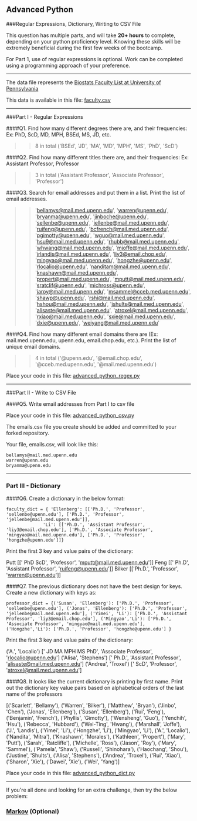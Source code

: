 ## Advanced Python    

###Regular Expressions, Dictionary, Writing to CSV File  

This question has multiple parts, and will take **20+ hours** to complete, depending on your python proficiency level.  Knowing these skills will be extremely beneficial during the first few weeks of the bootcamp.

For Part 1, use of regular expressions is optional.  Work can be completed using a programming approach of your preference. 

---

The data file represents the [Biostats Faculty List at University of Pennsylvania](http://www.med.upenn.edu/cceb/biostat/faculty.shtml)

This data is available in this file:  [faculty.csv](python/faculty.csv)

--- 

###Part I - Regular Expressions  


####Q1. Find how many different degrees there are, and their frequencies: Ex:  PhD, ScD, MD, MPH, BSEd, MS, JD, etc.

>> 8 in total ('BSEd', 'JD', 'MA', 'MD', 'MPH', 'MS', 'PhD', 'ScD')

####Q2. Find how many different titles there are, and their frequencies:  Ex:  Assistant Professor, Professor

>> 3 in total ('Assistant Professor', 'Associate Professor', 'Professor')


####Q3. Search for email addresses and put them in a list.  Print the list of email addresses.

>> 'bellamys@mail.med.upenn.edu', 'warren@upenn.edu', 'bryanma@upenn.edu', 'jinboche@upenn.edu', 'sellenbe@upenn.edu', 'jellenbe@mail.med.upenn.edu', 'ruifeng@upenn.edu', 'bcfrench@mail.med.upenn.edu', 'pgimotty@upenn.edu', 'wguo@mail.med.upenn.edu', 'hsu9@mail.med.upenn.edu', 'rhubb@mail.med.upenn.edu', 'whwang@mail.med.upenn.edu', 'mjoffe@mail.med.upenn.edu', 'jrlandis@mail.med.upenn.edu', 'liy3@email.chop.edu', 'mingyao@mail.med.upenn.edu', 'hongzhe@upenn.edu', 'rlocalio@upenn.edu', 'nanditam@mail.med.upenn.edu', 'knashawn@mail.med.upenn.edu', 'propert@mail.med.upenn.edu', 'mputt@mail.med.upenn.edu', 'sratclif@upenn.edu', 'michross@upenn.edu', 'jaroy@mail.med.upenn.edu', 'msammel@cceb.med.upenn.edu', 'shawp@upenn.edu', 'rshi@mail.med.upenn.edu', 'hshou@mail.med.upenn.edu', 'jshults@mail.med.upenn.edu', 'alisaste@mail.med.upenn.edu', 'atroxel@mail.med.upenn.edu', 'rxiao@mail.med.upenn.edu', 'sxie@mail.med.upenn.edu', 'dxie@upenn.edu', 'weiyang@mail.med.upenn.edu'

####Q4. Find how many different email domains there are (Ex:  mail.med.upenn.edu, upenn.edu, email.chop.edu, etc.).  Print the list of unique email domains.

>> 4 in total ('@upenn.edu', '@email.chop.edu', '@cceb.med.upenn.edu', '@mail.med.upenn.edu')

Place your code in this file: [advanced_python_regex.py](python/advanced_python_regex.py)

---

###Part II - Write to CSV File

####Q5.  Write email addresses from Part I to csv file

Place your code in this file: [advanced_python_csv.py](python/advanced_python_csv.py)

The emails.csv file you create should be added and committed to your forked repository.

Your file, emails.csv, will look like this:
```
bellamys@mail.med.upenn.edu
warren@upenn.edu
bryanma@upenn.edu
```

---

### Part III - Dictionary

####Q6.  Create a dictionary in the below format:
```
faculty_dict = { 'Ellenberg': [['Ph.D.', 'Professor', 'sellenbe@upenn.edu'], ['Ph.D.', 'Professor', 'jellenbe@mail.med.upenn.edu']],
              'Li': [['Ph.D.', 'Assistant Professor', 'liy3@email.chop.edu'], ['Ph.D.', 'Associate Professor', 'mingyao@mail.med.upenn.edu'], ['Ph.D.', 'Professor', 'hongzhe@upenn.edu']]}
```
Print the first 3 key and value pairs of the dictionary:

Putt
[[' PhD ScD', 'Professor', 'mputt@mail.med.upenn.edu']]
Feng
[[' Ph.D', 'Assistant Professor', 'ruifeng@upenn.edu']]
Bilker
[['Ph.D.', 'Professor', 'warren@upenn.edu']]

####Q7.  The previous dictionary does not have the best design for keys.  Create a new dictionary with keys as:

```
professor_dict = {('Susan', 'Ellenberg'): ['Ph.D.', 'Professor', 'sellenbe@upenn.edu'], ('Jonas', 'Ellenberg'): ['Ph.D.', 'Professor', 'jellenbe@mail.med.upenn.edu'], ('Yimei', 'Li'): ['Ph.D.', 'Assistant Professor', 'liy3@email.chop.edu'], ('Mingyao','Li'): ['Ph.D.', 'Associate Professor', 'mingyao@mail.med.upenn.edu'], ('Hongzhe','Li'): ['Ph.D.', 'Professor', 'hongzhe@upenn.edu'] }
```

Print the first 3 key and value pairs of the dictionary:

('A.', 'Localio')
[' JD MA MPH MS PhD', 'Associate Professor', 'rlocalio@upenn.edu']
('Alisa', 'Stephens')
[' Ph.D.', 'Assistant Professor', 'alisaste@mail.med.upenn.edu']
('Andrea', 'Troxel')
[' ScD', 'Professor', 'atroxel@mail.med.upenn.edu']


####Q8.  It looks like the current dictionary is printing by first name.  Print out the dictionary key value pairs based on alphabetical orders of the last name of the professors

[('Scarlett', 'Bellamy'), ('Warren', 'Bilker'), ('Matthew', 'Bryan'), ('Jinbo', 'Chen'), ('Jonas', 'Ellenberg'), ('Susan', 'Ellenberg'), ('Rui', 'Feng'), ('Benjamin', 'French'), ('Phyllis', 'Gimotty'), ('Wensheng', 'Guo'), ('Yenchih', 'Hsu'), ('Rebecca', 'Hubbard'), ('Wei-Ting', 'Hwang'), ('Marshall', 'Joffe'), ('J.', 'Landis'), ('Yimei', 'Li'), ('Hongzhe', 'Li'), ('Mingyao', 'Li'), ('A.', 'Localio'), ('Nandita', 'Mitra'), ('Knashawn', 'Morales'), ('Kathleen', 'Propert'), ('Mary', 'Putt'), ('Sarah', 'Ratcliffe'), ('Michelle', 'Ross'), ('Jason', 'Roy'), ('Mary', 'Sammel'), ('Pamela', 'Shaw'), ('Russell', 'Shinohara'), ('Haochang', 'Shou'), ('Justine', 'Shults'), ('Alisa', 'Stephens'), ('Andrea', 'Troxel'), ('Rui', 'Xiao'), ('Sharon', 'Xie'), ('Dawei', 'Xie'), ('Wei', 'Yang')]


Place your code in this file: [advanced_python_dict.py](python/advanced_python_dict.py)

--- 

If you're all done and looking for an extra challenge, then try the below problem:  

### [Markov](python/markov.py) (Optional)

